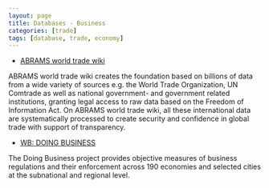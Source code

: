 ```yaml
---
layout: page
title: Databases - Business
categories: [trade]
tags: [database, trade, economy]
---
```


* [ABRAMS world trade wiki](https://www.abrams.wiki/)

 ABRAMS world trade wiki creates the foundation based on billions of data from a wide variety of sources e.g. the World Trade Organization, UN Comtrade as well as national government- and government related institutions, granting legal access to raw data based on the Freedom of Information Act. On ABRAMS world trade wiki, all these international data are systematically processed to create security and confidence in global trade with support of transparency.

* [WB: DOING BUSINESS](http://www.doingbusiness.org/)

 The Doing Business project provides objective measures of business regulations and their enforcement across 190 economies and selected cities at the subnational and regional level.
